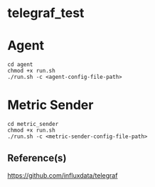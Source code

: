 # telegraf_test

Agent
======

```
cd agent
chmod +x run.sh
./run.sh -c <agent-config-file-path>
```

Metric Sender
============

```
cd metric_sender
chmod +x run.sh
./run.sh -c <metric-sender-config-file-path>
```
Reference(s)
-------------
https://github.com/influxdata/telegraf